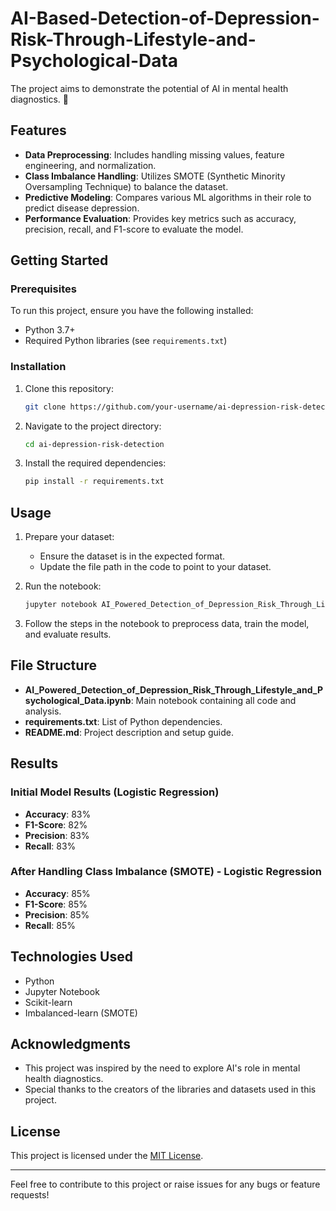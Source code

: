# AI-Based-Detection-of-Depression-Risk-Through-Lifestyle-and-Psychological-Data
The project aims to demonstrate the potential of AI in mental health diagnostics. 🚀

## Features

- **Data Preprocessing**: Includes handling missing values, feature engineering, and normalization.
- **Class Imbalance Handling**: Utilizes SMOTE (Synthetic Minority Oversampling Technique) to balance the dataset.
- **Predictive Modeling**: Compares various ML algorithms in their role to predict disease depression.
- **Performance Evaluation**: Provides key metrics such as accuracy, precision, recall, and F1-score to evaluate the model.

## Getting Started

### Prerequisites

To run this project, ensure you have the following installed:

- Python 3.7+
- Required Python libraries (see `requirements.txt`)

### Installation

1. Clone this repository:
   ```bash
   git clone https://github.com/your-username/ai-depression-risk-detection.git
   ```

2. Navigate to the project directory:
   ```bash
   cd ai-depression-risk-detection
   ```

3. Install the required dependencies:
   ```bash
   pip install -r requirements.txt
   ```

## Usage

1. Prepare your dataset:
   - Ensure the dataset is in the expected format.
   - Update the file path in the code to point to your dataset.

2. Run the notebook:
   ```bash
   jupyter notebook AI_Powered_Detection_of_Depression_Risk_Through_Lifestyle_and_Psychological_Data.ipynb
   ```

3. Follow the steps in the notebook to preprocess data, train the model, and evaluate results.

## File Structure

- **AI_Powered_Detection_of_Depression_Risk_Through_Lifestyle_and_Psychological_Data.ipynb**: Main notebook containing all code and analysis.
- **requirements.txt**: List of Python dependencies.
- **README.md**: Project description and setup guide.

## Results

### Initial Model Results (Logistic Regression)
- **Accuracy**: 83%
- **F1-Score**: 82%
- **Precision**: 83%
- **Recall**: 83%

### After Handling Class Imbalance (SMOTE) - Logistic Regression 
- **Accuracy**: 85%
- **F1-Score**: 85%
- **Precision**: 85%
- **Recall**: 85%

## Technologies Used

- Python
- Jupyter Notebook
- Scikit-learn
- Imbalanced-learn (SMOTE)

## Acknowledgments

- This project was inspired by the need to explore AI's role in mental health diagnostics.
- Special thanks to the creators of the libraries and datasets used in this project.

## License

This project is licensed under the [MIT License](LICENSE).

---
Feel free to contribute to this project or raise issues for any bugs or feature requests!

